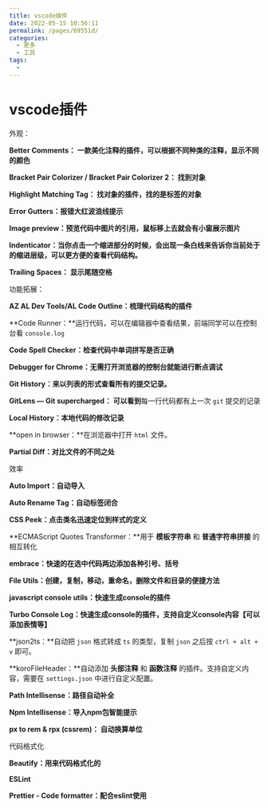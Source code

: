```yaml
---
title: vscode插件
date: 2022-05-15 10:56:11
permalink: /pages/69551d/
categories:
  - 更多
  - 工具
tags:
  - 
---
```

# vscode插件

外观：

**Better Comments： 一款美化注释的插件，可以根据不同种类的注释，显示不同的颜色**

**Bracket Pair Colorizer / Bracket Pair Colorizer 2： 找到对象**

**Highlight Matching Tag： 找对象的插件，找的是标签的对象**

**Error Gutters：报错大红波浪线提示**

**Image preview：预览代码中图片的引用，鼠标移上去就会有小窗展示图片**

**Indenticator：当你点击一个缩进部分的时候，会出现一条白线来告诉你当前处于的缩进层级，可以更方便的查看代码结构。**

**Trailing Spaces： 显示尾随空格**

功能拓展：

**AZ AL Dev Tools/AL Code Outline：梳理代码结构的插件**

**Code Runner：**运行代码，可以在编辑器中查看结果，前端同学可以在控制台看 `console.log`

**Code Spell Checker：检查代码中单词拼写是否正确**

**Debugger for Chrome：无需打开浏览器的控制台就能进行断点调试**

**Git History：来以列表的形式查看所有的提交记录。**

**GitLens — Git supercharged： 可以看到**每一行代码都有上一次 `git` 提交的记录

**Local History：本地代码的修改记录**

**open in browser：**在浏览器中打开 `html` 文件。

**Partial Diff：对比文件的不同之处**

效率

**Auto Import：自动导入**

**Auto Rename Tag：自动标签闭合**

**CSS Peek：点击类名迅速定位到样式的定义**

**ECMAScript Quotes Transformer：**用于 **模板字符串** 和 **普通字符串拼接** 的相互转化

**embrace：快速的在选中代码两边添加各种引号、括号**

**File Utils：创建，复制，移动，重命名，删除文件和目录的便捷方法**

**javascript console utils：快速生成console的插件**

**Turbo Console Log：快速生成console的插件，支持自定义console内容【可以添加表情等】**

**json2ts：**自动把 `json` 格式转成 `ts` 的类型，复制 `json` 之后按 `ctrl + alt + v` 即可。

**koroFileHeader：**自动添加 **头部注释** 和 **函数注释** 的插件。支持自定义内容，需要在 `settings.json` 中进行自定义配置。

**Path Intellisense：路径自动补全**

**Npm Intellisense：导入npm包智能提示**

**px to rem & rpx (cssrem)： 自动换算单位**

代码格式化

**Beautify：用来代码格式化的**

**ESLint**

**Prettier - Code formatter：配合eslint使用**